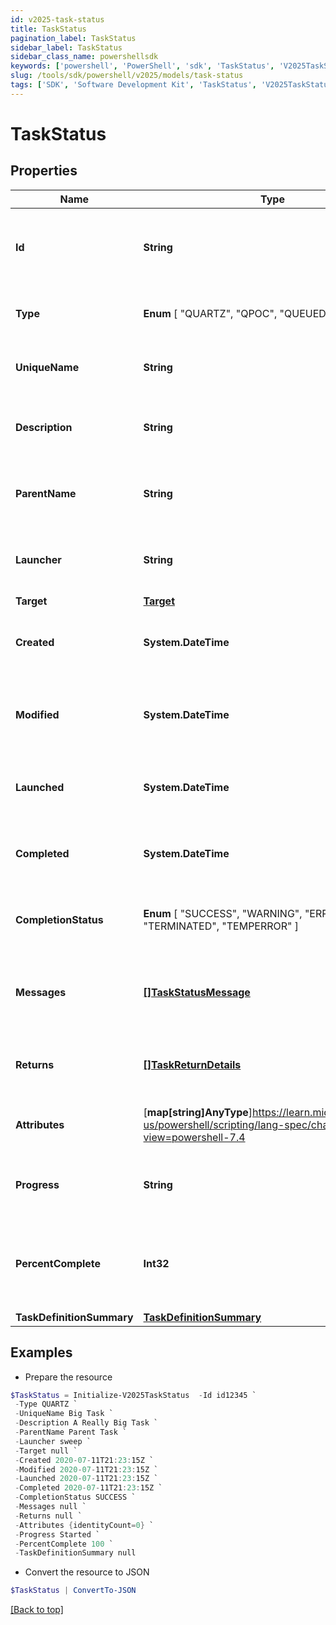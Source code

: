 ```yaml
---
id: v2025-task-status
title: TaskStatus
pagination_label: TaskStatus
sidebar_label: TaskStatus
sidebar_class_name: powershellsdk
keywords: ['powershell', 'PowerShell', 'sdk', 'TaskStatus', 'V2025TaskStatus'] 
slug: /tools/sdk/powershell/v2025/models/task-status
tags: ['SDK', 'Software Development Kit', 'TaskStatus', 'V2025TaskStatus']
---
```



# TaskStatus

## Properties

Name | Type | Description | Notes
------------ | ------------- | ------------- | -------------
**Id** | **String** | System-generated unique ID of the task this TaskStatus represents | [required]
**Type** |  **Enum** [  "QUARTZ",    "QPOC",    "QUEUED_TASK" ] | Type of task this TaskStatus represents | [required]
**UniqueName** | **String** | Name of the task this TaskStatus represents | [required]
**Description** | **String** | Description of the task this TaskStatus represents | [required]
**ParentName** | **String** | Name of the parent of the task this TaskStatus represents | [required]
**Launcher** | **String** | Service to execute the task this TaskStatus represents | [required]
**Target** | [**Target**](target) |  | [optional] 
**Created** | **System.DateTime** | Creation date of the task this TaskStatus represents | [required]
**Modified** | **System.DateTime** | Last modification date of the task this TaskStatus represents | [required]
**Launched** | **System.DateTime** | Launch date of the task this TaskStatus represents | [required]
**Completed** | **System.DateTime** | Completion date of the task this TaskStatus represents | [required]
**CompletionStatus** |  **Enum** [  "SUCCESS",    "WARNING",    "ERROR",    "TERMINATED",    "TEMPERROR" ] | Completion status of the task this TaskStatus represents | [required]
**Messages** | [**[]TaskStatusMessage**](task-status-message) | Messages associated with the task this TaskStatus represents | [required]
**Returns** | [**[]TaskReturnDetails**](task-return-details) | Return values from the task this TaskStatus represents | [required]
**Attributes** | [**map[string]AnyType**]https://learn.microsoft.com/en-us/powershell/scripting/lang-spec/chapter-04?view=powershell-7.4 | Attributes of the task this TaskStatus represents | [required]
**Progress** | **String** | Current progress of the task this TaskStatus represents | [required]
**PercentComplete** | **Int32** | Current percentage completion of the task this TaskStatus represents | [required]
**TaskDefinitionSummary** | [**TaskDefinitionSummary**](task-definition-summary) |  | [optional] 

## Examples

- Prepare the resource
```powershell
$TaskStatus = Initialize-V2025TaskStatus  -Id id12345 `
 -Type QUARTZ `
 -UniqueName Big Task `
 -Description A Really Big Task `
 -ParentName Parent Task `
 -Launcher sweep `
 -Target null `
 -Created 2020-07-11T21:23:15Z `
 -Modified 2020-07-11T21:23:15Z `
 -Launched 2020-07-11T21:23:15Z `
 -Completed 2020-07-11T21:23:15Z `
 -CompletionStatus SUCCESS `
 -Messages null `
 -Returns null `
 -Attributes {identityCount=0} `
 -Progress Started `
 -PercentComplete 100 `
 -TaskDefinitionSummary null
```

- Convert the resource to JSON
```powershell
$TaskStatus | ConvertTo-JSON
```


[[Back to top]](#) 

